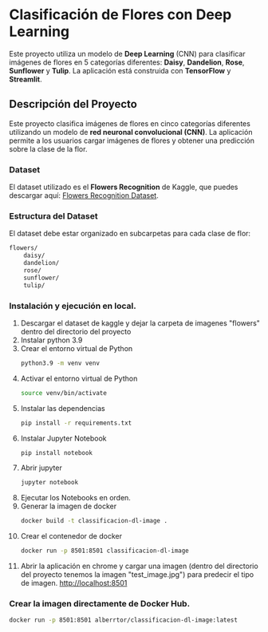 # Clasificación de Flores con Deep Learning

Este proyecto utiliza un modelo de **Deep Learning** (CNN) para clasificar imágenes de flores en 5 categorías diferentes: **Daisy**, **Dandelion**, **Rose**, **Sunflower** y **Tulip**. La aplicación está construida con **TensorFlow** y **Streamlit**.

## Descripción del Proyecto

Este proyecto clasifica imágenes de flores en cinco categorías diferentes utilizando un modelo de **red neuronal convolucional (CNN)**. La aplicación permite a los usuarios cargar imágenes de flores y obtener una predicción sobre la clase de la flor.

### Dataset

El dataset utilizado es el **Flowers Recognition** de Kaggle, que puedes descargar aquí: [Flowers Recognition Dataset](https://www.kaggle.com/datasets/alxmamaev/flowers-recognition).

### Estructura del Dataset

El dataset debe estar organizado en subcarpetas para cada clase de flor:

```bash
flowers/
    daisy/
    dandelion/
    rose/
    sunflower/
    tulip/
```

### Instalación y ejecución en local.
1. Descargar el dataset de kaggle y dejar la carpeta de imagenes "flowers" dentro del directorio del proyecto
3. Instalar python 3.9
4. Crear el entorno virtual de Python
    ```sh
    python3.9 -m venv venv
    ```
4. Activar el entorno virtual de Python
    ```sh
    source venv/bin/activate
    ```
5. Instalar las dependencias
    ```sh
    pip install -r requirements.txt
    ```
6. Instalar Jupyter Notebook
    ```sh
    pip install notebook
    ```
7. Abrir jupyter
    ```sh
    jupyter notebook
    ```
8. Ejecutar los Notebooks en orden.
9. Generar la imagen de docker
    ```sh
    docker build -t classificacion-dl-image .  
    ```
10. Crear el contenedor de docker
    ```sh
    docker run -p 8501:8501 classificacion-dl-image
    ```
11. Abrir la aplicación en chrome y cargar una imagen (dentro del directorio del proyecto tenemos la imagen "test_image.jpg") para predecir el tipo de imagen.
    [http://localhost:8501](http://localhost:8501)


### Crear la imagen directamente de Docker Hub.
```sh
docker run -p 8501:8501 alberrtor/classificacion-dl-image:latest
```

